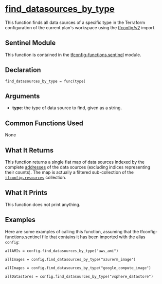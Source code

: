 # [find_datasources_by_type](./tfconfig-functions.sentinel#L65)
This function finds all data sources of a specific type in the Terraform configuration of the current plan's workspace using the [tfconfig/v2](https://www.terraform.io/docs/cloud/sentinel/import/tfconfig-v2.html) import.

## Sentinel Module
This function is contained in the [tfconfig-functions.sentinel](../../tfconfig-functions.sentinel) module.

## Declaration
`find_datasources_by_type = func(type)`

## Arguments
* **type**: the type of data source to find, given as a string.

## Common Functions Used
None

## What It Returns
This function returns a single flat map of data sources indexed by the complete [addresses](https://www.terraform.io/docs/internals/resource-addressing.html) of the data sources (excluding indices representing their counts). The map is actually a filtered sub-collection of the [`tfconfig.resources`](https://www.terraform.io/docs/cloud/sentinel/import/tfconfig-v2.html#the-resources-collection) collection.

## What It Prints
This function does not print anything.

## Examples
Here are some examples of calling this function, assuming that the tfconfig-functions.sentinel file that contains it has been imported with the alias `config`:
```
allAMIs = config.find_datasources_by_type("aws_ami")

allImages = config.find_datasources_by_type("azurerm_image")

allImages = config.find_datasources_by_type("google_compute_image")

allDatastores = config.find_datasources_by_type("vsphere_datastore")
```
